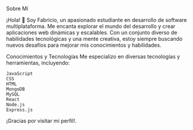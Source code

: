 Sobre Mí

¡Hola! 👋 Soy Fabricio, un apasionado estudiante en desarrollo de software multiplataforma. Me encanta explorar el mundo del desarrollo y crear aplicaciones web dinámicas y escalables. Con un conjunto diverso de habilidades tecnológicas y una mente creativa, estoy siempre buscando nuevos desafíos para mejorar mis conocimientos y habilidades.

Conocimientos y Tecnologías
Me especializo en diversas tecnologías y herramientas, incluyendo:

    JavaScript
    CSS
    HTML
    MongoDB
    MySQL
    React
    Node.js
    Express.js

¡Gracias por visitar mi perfil!.
